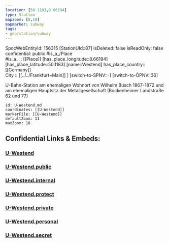 ```yaml
---
location: [50.1183,8.66194] 
type: Station 
mapzoom: [8,18] 
mapmarker: subway 
tags:
- geo/station/subway
---
```

SpocWebEntityId: 156315
[StationUId::87] 
isDeleted: false
isReadOnly: false
confidential: public
#is_a_/Place  
#is_a_ :: [[Place]] 
[has_place_longitude::8.66194] 
[has_place_latitude::50.1183] 
[name::Westend] 
has_place_country:: [[Germany]]  
City :: [[../../Frankfurt~Main]] ] 
[switch-to-SPNV::-] 
[switch-to-ÖPNV::36] 

U-Bahn-Station am ehemaligen Wohnort von Wilhelm Busch 1867-1872 und am ehemaligen Hauptsitz der Metallgesellschaft (Bockenheimer Landstraße 62 und 77)

```leaflet
id: U-Westend.md
coordinates: [[U-Westend]] 
markerFile: [[U-Westend]] 
defaultZoom: 11 
maxZoom: 18
```


## Confidential Links & Embeds: 

### [U-Westend](/_Standards/Earth/Continent/Europe/Europe~Central/Germany/Germany~West/Hessen/counties~Hessen/Frankfurt~Main/Stations-FFM~U/U-Westend.md) 

### [U-Westend.public](/_public/Earth/Continent/Europe/Europe~Central/Germany/Germany~West/Hessen/counties~Hessen/Frankfurt~Main/Stations-FFM~U/U-Westend.public.md) 

### [U-Westend.internal](/_internal/Earth/Continent/Europe/Europe~Central/Germany/Germany~West/Hessen/counties~Hessen/Frankfurt~Main/Stations-FFM~U/U-Westend.internal.md) 

### [U-Westend.protect](/_protect/Earth/Continent/Europe/Europe~Central/Germany/Germany~West/Hessen/counties~Hessen/Frankfurt~Main/Stations-FFM~U/U-Westend.protect.md) 

### [U-Westend.private](/_private/Earth/Continent/Europe/Europe~Central/Germany/Germany~West/Hessen/counties~Hessen/Frankfurt~Main/Stations-FFM~U/U-Westend.private.md) 

### [U-Westend.personal](/_personal/Earth/Continent/Europe/Europe~Central/Germany/Germany~West/Hessen/counties~Hessen/Frankfurt~Main/Stations-FFM~U/U-Westend.personal.md) 

### [U-Westend.secret](/_secret/Earth/Continent/Europe/Europe~Central/Germany/Germany~West/Hessen/counties~Hessen/Frankfurt~Main/Stations-FFM~U/U-Westend.secret.md)

